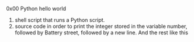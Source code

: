 0x00 Python hello world
1. shell script that runs a Python script.
2. source code in order to print the integer stored in the variable number, followed by Battery street, followed by a new line.
And the rest like this
